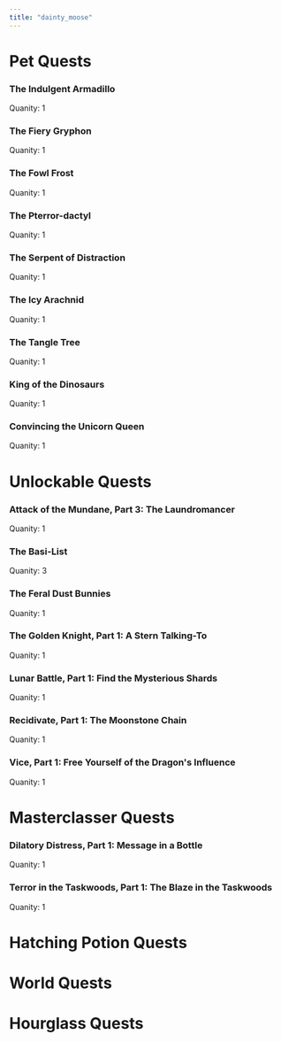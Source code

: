 ```yaml
---
title: "dainty_moose"
---
```


# Pet Quests
### The Indulgent Armadillo

Quanity: 1

### The Fiery Gryphon

Quanity: 1

### The Fowl Frost

Quanity: 1

### The Pterror-dactyl

Quanity: 1

### The Serpent of Distraction

Quanity: 1

### The Icy Arachnid

Quanity: 1

### The Tangle Tree

Quanity: 1

### King of the Dinosaurs

Quanity: 1

### Convincing the Unicorn Queen

Quanity: 1

# Unlockable Quests
### Attack of the Mundane, Part 3: The Laundromancer

Quanity: 1

### The Basi-List

Quanity: 3

### The Feral Dust Bunnies

Quanity: 1

### The Golden Knight, Part 1: A Stern Talking-To

Quanity: 1

### Lunar Battle, Part 1: Find the Mysterious Shards

Quanity: 1

### Recidivate, Part 1: The Moonstone Chain

Quanity: 1

### Vice, Part 1: Free Yourself of the Dragon's Influence

Quanity: 1

# Masterclasser Quests
### Dilatory Distress, Part 1: Message in a Bottle

Quanity: 1

### Terror in the Taskwoods, Part 1: The Blaze in the Taskwoods

Quanity: 1

# Hatching Potion Quests
# World Quests
# Hourglass Quests
